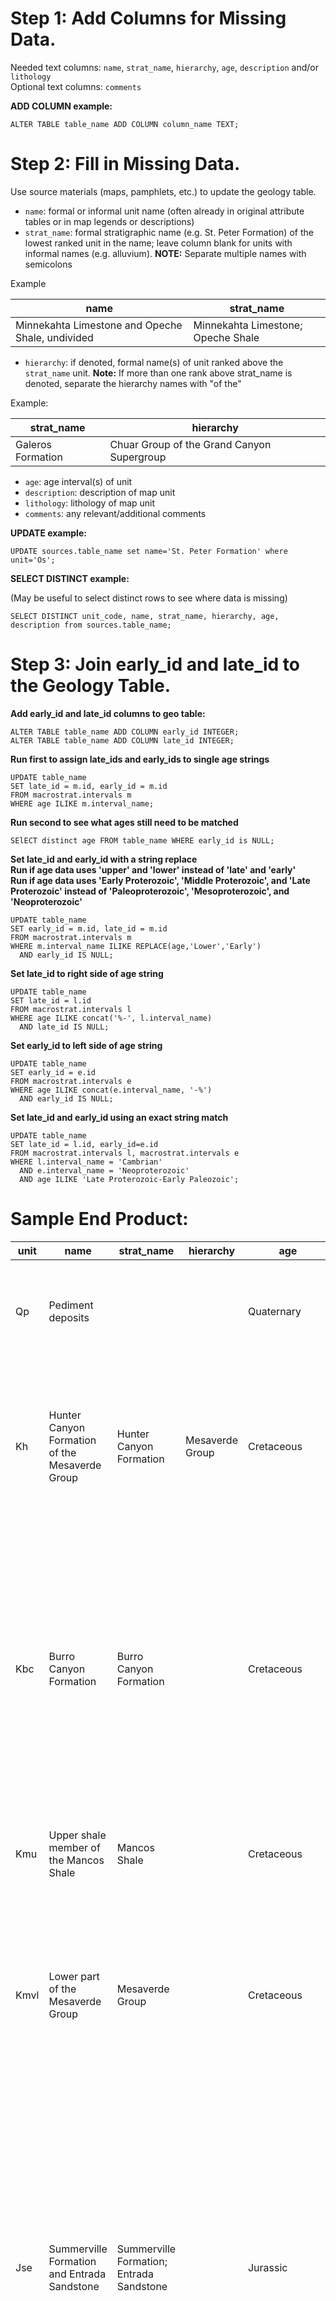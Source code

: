 # Step 1: Add Columns for Missing Data.
Needed text columns: `name`, `strat_name`, `hierarchy`, `age`, `description` and/or `lithology` \
Optional text columns: `comments`

**ADD COLUMN example:**
```
ALTER TABLE table_name ADD COLUMN column_name TEXT;
```

# Step 2: Fill in Missing Data.


Use source materials (maps, pamphlets, etc.) to update the geology table.
+ `name`: formal or informal unit name (often already in original attribute tables or in map legends or descriptions) 
+ `strat_name`: formal stratigraphic name (e.g. St. Peter Formation) of the lowest ranked unit in the name; leave column blank for units with informal names (e.g. alluvium). **NOTE:** Separate multiple names with semicolons

Example

name | strat_name
---------- | ----------
Minnekahta Limestone and Opeche Shale, undivided| Minnekahta Limestone; Opeche Shale


+ `hierarchy`: if denoted, formal name(s) of unit ranked above the `strat_name` unit. **Note:** If more than one rank above strat_name is denoted, separate the hierarchy names with "of the" 

Example:

strat_name | hierarchy
---------- | ----------
Galeros Formation| Chuar Group of the Grand Canyon Supergroup

+ `age`: age interval(s) of unit 
+ `description`: description of map unit
+ `lithology`: lithology of map unit
+ `comments`: any relevant/additional comments

**UPDATE example:**
```
UPDATE sources.table_name set name='St. Peter Formation' where unit='Os';
```
**SELECT DISTINCT example:**

(May be useful to select distinct rows to see where data is missing)
```
SELECT DISTINCT unit_code, name, strat_name, hierarchy, age, description from sources.table_name;
```

# Step 3: Join early_id and late_id to the Geology Table.

**Add early_id and late_id columns to geo table:**
```
ALTER TABLE table_name ADD COLUMN early_id INTEGER;
ALTER TABLE table_name ADD COLUMN late_id INTEGER;
```

**Run first to assign late_ids and early_ids to single age strings**

```
UPDATE table_name 
SET late_id = m.id, early_id = m.id 
FROM macrostrat.intervals m
WHERE age ILIKE m.interval_name;
```

**Run second to see what ages still need to be matched**

```
SElECT distinct age FROM table_name WHERE early_id is NULL;
```

**Set late_id and early_id with a string replace** \
**Run if age data uses 'upper' and 'lower' instead of 'late' and 'early'** \
**Run if age data uses 'Early Proterozoic', 'Middle Proterozoic', and 'Late Proterozoic' instead of 'Paleoproterozoic', 'Mesoproterozoic', and 'Neoproterozoic'**

```
UPDATE table_name 
SET early_id = m.id, late_id = m.id 
FROM macrostrat.intervals m 
WHERE m.interval_name ILIKE REPLACE(age,'Lower','Early') 
  AND early_id IS NULL;
```

**Set late_id to right side of age string**

```
UPDATE table_name 
SET late_id = l.id 
FROM macrostrat.intervals l 
WHERE age ILIKE concat('%-', l.interval_name) 
  AND late_id IS NULL;
```

**Set early_id to left side of age string**

```
UPDATE table_name 
SET early_id = e.id 
FROM macrostrat.intervals e 
WHERE age ILIKE concat(e.interval_name, '-%') 
  AND early_id IS NULL;
```

**Set late_id and early_id using an exact string match**

```
UPDATE table_name 
SET late_id = l.id, early_id=e.id 
FROM macrostrat.intervals l, macrostrat.intervals e 
WHERE l.interval_name = 'Cambrian' 
  AND e.interval_name = 'Neoproterozoic' 
  AND age ILIKE 'Late Proterozoic-Early Paleozoic';
```

# Sample End Product:

unit | name | strat_name | hierarchy| age | description | lithology | geom | early_id | late_id
---------- | ---------- | ---------- | ---------- | ---------- | ---------- | ---------- | ---------- | ---------- | ----------
Qp | Pediment deposits |   |   | Quaternary | Sand and gravel veneering pediment surfaces formed during several cycles of erosion. | unconsolidated; alluvium; mixed | 0106000020E610000001... | 421 | 421
Kh | Hunter Canyon Formation of the Mesaverde Group | Hunter Canyon Formation  |  Mesaverde Group | Cretaceous | Buff and gray medium- to coarse-grained massive cliff-forming sandstone and gray to greenish-gray shale. Thickness 375 to 1,400 ft. | clastic; sandstone; shale | 0106000020E610000001... | 33 | 33
Kbc | Burro Canyon Formation | Burro Canyon Formation  |   | Cretaceous | White, gray, and buff fine- to coarse-grained sandstone interbedded with green and purplish siltstone, shale, and mudstone, and thin beds of impure limestone. Sandstone is locally conglomeratic, particularly at base. Thickness a few feet to 125 feet. | sedimentary; clastic; sandstone | 0106000020E610000001... | 33 | 33
Kmu | Upper shale member of the Mancos Shale | Mancos Shale  |   | Cretaceous | Dark-gray to black soft shale with thin sandstone beds at various horizons. | clastic; shale | 0106000020E610000001... | 33 | 33
Kmvl | Lower part of the Mesaverde Group | Mesaverde Group  |   | Cretaceous | Light-gray and brown massive sandstone, gray shale, and some coal. Upper boundary is approximately same horizon as top of Trout Creek Sandstone Member of the Iles Formation. | clastic; sandstone; shale; coal (minor) | 0106000020E610000001... | 33 | 33
Jse | Summerville Formation and Entrada Sandstone | Summerville Formation; Entrada Sandstone  |   | Jurassic | Summerville: alternating thin beds of gray, green, and red siltstone, gray, greenish-gray, and reddish-brown fine-grained sandstone, and red and greenish-gray shale. Thickness 40-60 ft. Entrada Sandstone: buff, white, and pink medium-grained massive cross-bedded sandstone. Thickness 100-300 ft. | clastic; sandstone; crossbedded | 0106000020E610000001... | 48 | 48
pCr | Complex of gneisses and schists |   |   | Mesoproterozoic to Paleoproterozoic | Gneisses and schists; intruded by silicic to intermediate igneous rocks. | metamorphic; intermediate; gneiss; schist | 0106000020E610000001... | 259 | 258

